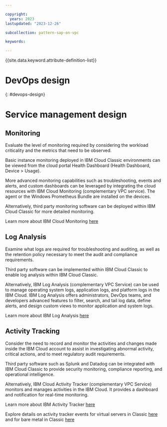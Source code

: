 ```yaml
---

copyright:
  years: 2023
lastupdated: "2023-12-26"

subcollection: pattern-sap-on-vpc

keywords:

---
```


{{site.data.keyword.attribute-definition-list}}

# DevOps design
{: #devops-design}

# Service management design

## Monitoring

Evaluate the level of monitoring required by considering the workload criticality and the metrics that need to be observed.

Basic instance monitoring deployed in IBM Cloud Classic environments can be viewed from the cloud portal Health Dashboard (Health Dashboard, Device \> Usage).

More advanced monitoring capabilities such as troubleshooting, events and alerts, and custom dashboards can be leveraged by integrating the cloud resources with IBM Cloud Monitoring (complementary VPC service). The agent or the Windows Prometheus Bundle are installed on the devices.

Alternatively, third party monitoring software can be deployed within IBM Cloud Classic for more detailed monitoring.

Learn more about IBM Cloud Monitoring [here](https://cloud.ibm.com/docs/monitoring?topic=monitoring-getting-started#getting-started)

## Log Analysis

Examine what logs are required for troubleshooting and auditing, as well as the retention policy necessary to meet the audit and compliance requirements.

Third party software can be implemented within IBM Cloud Classic to enable log analysis within IBM Cloud Classic.

Alternatively, IBM Log Analysis (complementary VPC Service) can be used to manage operating system logs, application logs, and platform logs in the IBM Cloud. IBM Log Analysis offers administrators, DevOps teams, and developers advanced features to filter, search, and tail log data, define alerts, and design custom views to monitor application and system logs.

Learn more about IBM Log Analysis [here](https://cloud.ibm.com/docs/log-analysis?topic=log-analysis-getting-started#getting-started)

## Activity Tracking

Consider the need to record and monitor the activities and changes made inside the IBM Cloud account to assist in investigating abnormal activity, critical actions, and to meet regulatory audit requirements.

Third party software such as Splunk and Datadog can be integrated with IBM Cloud Classic to provide security monitoring, compliance reporting, and operational intelligence.

Alternatively, IBM Cloud Activity Tracker (complementary VPC Service) monitors and manages activities in the IBM Cloud. It provides a dashboard and notification for real-time monitoring.

Learn more about IBM Activity Tracker [here](https://cloud.ibm.com/docs/activity-tracker?topic=activity-tracker-getting-started)

Explore details on activity tracker events for virtual servers in Classic [here](https://cloud.ibm.com/docs/virtual-servers?topic=virtual-servers-at_events) and for bare metal in Classic [here](https://cloud.ibm.com/docs/bare-metal?topic=bare-metal-bm-at-events)
